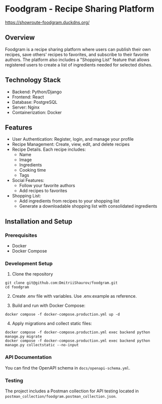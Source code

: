 # Foodgram - Recipe Sharing Platform

https://showroute-foodgram.duckdns.org/

## Overview

Foodgram is a recipe sharing platform where users can publish their own recipes, save others' recipes to favorites, and
subscribe to their favorite authors. The platform also includes a "Shopping List" feature that allows registered users
to create a list of ingredients needed for selected dishes.

## Technology Stack

- Backend: Python/Django
- Frontend: React
- Database: PostgreSQL
- Server: Nginx
- Containerization: Docker

## Features

- User Authentication: Register, login, and manage your profile
- Recipe Management: Create, view, edit, and delete recipes
- Recipe Details. Each recipe includes:
    - Name
    - Image
    - Ingredients
    - Cooking time
    - Tags
- Social Features:
    - Follow your favorite authors
    - Add recipes to favorites
- Shopping List:
    - Add ingredients from recipes to your shopping list
    - Generate a downloadable shopping list with consolidated ingredients

## Installation and Setup

### Prerequisites

- Docker
- Docker Compose

### Development Setup

1. Clone the repository

```shell
git clone git@github.com:DmitriiShaurov/foodgram.git
cd foodgram
```

2. Create .env file with variables. Use .env.example as reference.

3. Build and run with Docker Compose:

```shell
docker compose -f docker-compose.production.yml up -d
```

4. Apply migrations and collect static files:

```shell
docker compose -f docker-compose.production.yml exec backend python manage.py migrate
docker compose -f docker-compose.production.yml exec backend python manage.py collectstatic --no-input
```

### API Documentation

You can find the OpenAPI schema in `docs/openapi-schema.yml`.

### Testing

The project includes a Postman collection for API testing located in
`postman_collection/foodgram.postman_collection.json`.